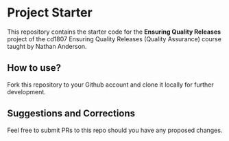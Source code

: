 # Project Starter
This repository contains the starter code for the **Ensuring Quality Releases** project of the cd1807 Ensuring Quality Releases (Quality Assurance) course taught by Nathan Anderson. 


## How to use?
Fork this repository to your Github account and clone it locally for further development. 

## Suggestions and Corrections
Feel free to submit PRs to this repo should you have any proposed changes. 
